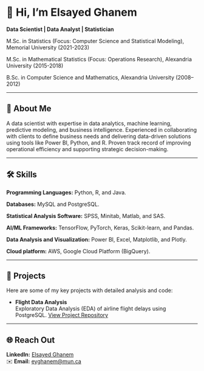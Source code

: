 # 👋 Hi, I’m Elsayed Ghanem
**Data Scientist | Data Analyst | Statistician**

M.Sc. in Statistics (Focus: Computer Science  and Statistical Modeling), Memorial University (2021-2023)

M.Sc. in Mathematical Statistics (Focus: Operations Research), Alexandria University (2015-2018)

B.Sc. in Computer Science and Mathematics, Alexandria University (2008–2012)

---

## 🔭 About Me  

A data scientist with expertise in data analytics, machine learning, predictive modeling, and business intelligence.
Experienced in collaborating with clients to define business needs and delivering data-driven solutions using tools like Power BI, Python, and R. Proven track record of improving operational efficiency and supporting strategic decision-making.

---

## 🛠️ Skills  

**Programming Languages:** Python, R, and Java. 

**Databases:** MySQL and PostgreSQL. 

**Statistical Analysis Software:** SPSS, Minitab, Matlab, and SAS. 

**AI/ML Frameworks:** TensorFlow, PyTorch, Keras, Scikit-learn, and Pandas. 

**Data Analysis and Visualization:** Power BI, Excel, Matplotlib, and Plotly. 

**Cloud platform:**  AWS, Google Cloud Platform (BigQuery).

---
## 🚀 Projects

Here are some of my key projects with detailed analysis and code:

- **Flight Data Analysis**  
  Exploratory Data Analysis (EDA) of airline flight delays using PostgreSQL.
  [View Project Repository](https://github.com/ElsayedGhanem/Flight-data-analysis) 
---

## 🌐 Reach Out 

**LinkedIn:** [Elsayed Ghanem](https://www.linkedin.com/in/elsayed-ghanem-0608aa192/)  
✉️ **Email:** eyghanem@mun.ca 


